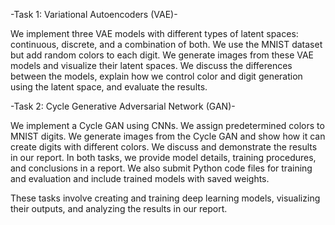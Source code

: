 -Task 1: Variational Autoencoders (VAE)-
  
  We implement three VAE models with different types of latent spaces: continuous, discrete, and a combination of both.
  We use the MNIST dataset but add random colors to each digit.
  We generate images from these VAE models and visualize their latent spaces.
  We discuss the differences between the models, explain how we control color and digit generation using the latent space, and evaluate the results.

-Task 2: Cycle Generative Adversarial Network (GAN)-
  
  We implement a Cycle GAN using CNNs.
  We assign predetermined colors to MNIST digits.
  We generate images from the Cycle GAN and show how it can create digits with different colors.
  We discuss and demonstrate the results in our report.
  In both tasks, we provide model details, training procedures, and conclusions in a report. We also submit Python code files for training and evaluation and include trained models with saved weights.

These tasks involve creating and training deep learning models, visualizing their outputs, and analyzing the results in our report.
